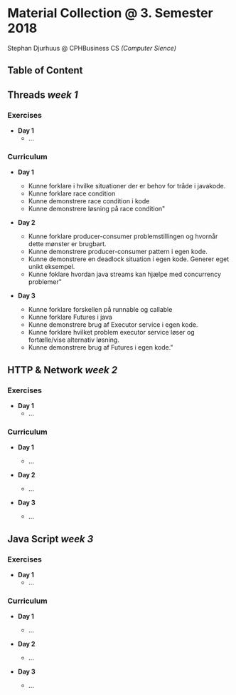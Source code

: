# Material Collection @ 3. Semester 2018
Stephan Djurhuus @ CPHBusiness CS *(Computer Sience)*

## Table of Content



## Threads *week 1*

### Exercises
* **Day 1**
  * ...

### Curriculum
* **Day 1**
  * Kunne forklare i hvilke situationer der er behov for tråde i javakode.
  * Kunne forklare race condition
  * Kunne demonstrere race condition i kode
  * Kunne demonstrere løsning på race condition"

* **Day 2**
  * Kunne forklare producer-consumer problemstillingen og hvornår dette mønster er brugbart.
  * Kunne demonstrere producer-consumer pattern i egen kode.
  * Kunne demonstrere en deadlock situation i egen kode. Generer eget unikt eksempel.
  * Kunne foklare hvordan java streams kan hjælpe med concurrency problemer"

* **Day 3**
  * Kunne forklare forskellen på runnable og callable 
  * Kunne forklare Futures i java 
  * Kunne demonstrere brug af Executor service i egen kode.
  * Kunne forklare hvilket problem executor service løser og fortælle/vise alternativ løsning.
  * Kunne demonstrere brug af Futures i egen kode."

## HTTP & Network *week 2*

### Exercises
* **Day 1**
  * ...

### Curriculum
* **Day 1**
  * ...

* **Day 2**
  * ...

* **Day 3**
  * ...


## Java Script *week 3*

### Exercises
* **Day 1**
  * ...

### Curriculum
* **Day 1**
  * ...

* **Day 2**
  * ...

* **Day 3**
  * ...


